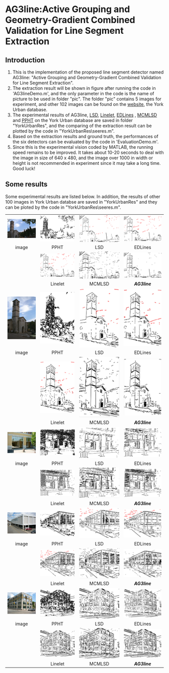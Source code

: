 # AG3line:Active Grouping and Geometry-Gradient Combined Validation for Line Segment Extraction

## Introduction
1. This is the implementation of the proposed line segment detector named AG3line: "Active Grouping and Geometry-Gradient Combined Validation for Line Segment Extraction". 
2. The extraction result will be shown in figure after running the code in 'AG3lineDemo.m', and the only parameter in the code is the name of picture to be used in folder "pic". The folder "pic" contains 5 images for experiment, and other 102 images can be found on the [website](http://www.elderlab.yorku.ca/resources/york-urban-line-segment-database-information/), the York Urban database.  
3. The experimental results of AG3line, [LSD](http://www.ipol.im/pub/art/2012/gjmr-lsd/), [Linelet](https://github.com/NamgyuCho/Linelet-code-and-YorkUrban-LineSegment-DB), [EDLines](http://ceng.anadolu.edu.tr/cv/EDLines/) , [MCMLSD](http://www.elderlab.yorku.ca/resources/) and [PPHT](https://docs.opencv.org/2.4/modules/imgproc/doc/feature_detection.html?highlight=houghlinesp#houghlinesp) on the York Urban database are saved in folder "YorkUrbanRes", and the comparing of the extraction result can be plotted by the code in "YorkUrbanRes\seeres.m".  
4. Based on the extraction results and ground truth, the performances of the six detectors can be evaluated by the code in 'EvaluationDemo.m'.  
5. Since this is the experimental vision coded by MATLAB, the running speed remains to be improved. It takes about 10-20 seconds to deal with the image in size of 640 x 480, and the image over 1000 in width or height is not recommended in experiment since it may take a long time. Good luck!
## Some results
Some experimental results are listed below. In addition, the results of other 100 images in York Urban databse are saved in "YorkUrbanRes" and they can be ploted by the code in "YorkUrbanRes\seeres.m". 

|||||
|:----:|:----:|:----:|:----:|
|![](pic/testimg/010.png "005") |![](pic/result/tower1-ppht.png "005")|![](pic/result/tower1-LSD.jpg "005")|![](pic/result/tower1-EDLines.jpg "005")|
|image| PPHT | LSD | EDLines |
||![](pic/result/tower1-Linelet.jpg "005")|![](pic/result/tower1-mcm.jpg "005")|![](pic/result/tower1-AG3line.jpg "005")|
|| Linelet | MCMLSD |***AG3line***|
|![](pic/testimg/tower11.jpg "005")|![](pic/result/tower2-ppht.png "005")|![](pic/result/tower2-LSD.jpg "005")|![](pic/result/tower2-EDLines.jpg "005")|
|image| PPHT | LSD | EDLines |
||![](pic/result/tower2-Linelet.jpg "005")|![](pic/result/tower2-mcm.jpg "005")|![](pic/result/tower2-AG3line.jpg "005")|
|| Linelet | MCMLSD |***AG3line***|
|![](pic/testimg/P1020856.jpg "005")|![](pic/result/facade-ppht.jpg "005")|![](pic/result/facade-LSD.jpg "005")|![](pic/result/facade-EDLines.jpg "005")|
|image| PPHT | LSD | EDLines |
||![](pic/result/facade-Linelet.jpg "005")|![](pic/result/facade-mcm.jpg "005")|![](pic/result/facade-AG3line.jpg "005")|
|| Linelet | MCMLSD | ***AG3line*** |
|![](pic/testimg/P1080091.jpg "005")|![](pic/result/york3-ppht.jpg "005")|![](pic/result/your3-LSD.jpg "005")|![](pic/result/york3-EDLines.jpg "005")|
|image| PPHT | LSD | EDLines |
||![](pic/result/york3-Linelet.jpg "005")|![](pic/result/york3-mcm.jpg "005")|![](pic/result/york3-AG3line.jpg "005")|
|| Linelet | MCMLSD | ***AG3line*** |
|![](pic/testimg/P1080005.jpg "005")|![](pic/result/york1-ppht.jpg "005")|![](pic/result/york1-LSD.jpg "005")|![](pic/result/york1-EDLines.jpg "005")|
|image| PPHT | LSD | EDLines |
||![](pic/result/york1-Linelet.jpg "005")|![](pic/result/york1-mcm.jpg "005")|![](pic/result/york1-AG3line.jpg "005")|
|| Linelet | MCMLSD | ***AG3line*** |








